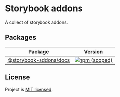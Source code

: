 # Storybook addons

A collect of storybook addons.

## Packages

| Package                                                                                          | Version                                                                                                                          |
|--------------------------------------------------------------------------------------------------|----------------------------------------------------------------------------------------------------------------------------------|
| [@storybook-addons/docs](https://github.com/yarastqt/storybook-addons/tree/master/packages/docs) | [![npm (scoped)](https://img.shields.io/npm/v/@storybook-addons/docs.svg)](https://www.npmjs.com/package/@storybook-addons/docs) |

## License

Project is [MIT licensed](https://github.com/yarastqt/mercury/blob/master/LICENSE.md).
